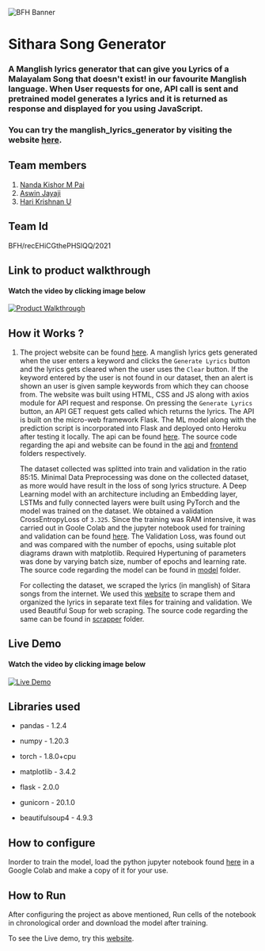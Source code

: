 ![BFH Banner](https://trello-attachments.s3.amazonaws.com/542e9c6316504d5797afbfb9/542e9c6316504d5797afbfc1/39dee8d993841943b5723510ce663233/Frame_19.png)

# Sithara Song Generator 

### A Manglish lyrics generator that can give you Lyrics of a Malayalam Song that doesn't exist! in our favourite Manglish language. When User requests for one, API call is sent and pretrained model generates a lyrics and it is returned as response and displayed for you using JavaScript. 

### You can try the manglish_lyrics_generator by visiting the website [here](https://nandakishormpai.co/manglish_lyrics_generator/).

<!-- #### Data Collection

At First we scraped the lyrics(in manglish language) of Sitara songs from the internet. We used this [website](https://www.malayalachalachithram.com/listsongs.php?tot=147&g=1414&p=1) to scrape them and organized the lyrics in separate text files for training and validation. We used Beautiful Soup for web scraping. The source code regarding the same can be found in [scrapper](https://github.com/nandakishormpai2001/manglish_lyrics_generator/tree/main/scrapper) folder.

#### Data Preprocessing and Text Generation model

Minimal Data Preprocessing was done on the collected dataset, as more would have result in the loss of song structure. We split the data into train and validation in the ratio 85:15. A Deep Learning model with an architecture with an Embedding layer, LSTMs and fully connected layers were built using PyTorch and the dataset was trained on the model. We obtained a validation CrossEntropyLoss of `3.325`. Since the training was RAM intensive, it was carried out in Goole Colab and the jupyter notebook used for training and validation can be found [here](https://github.com/nandakishormpai2001/manglish_lyrics_generator/blob/main/model/train_notebook/manglish_lyrics_generator.ipynb)

#### Model Validation

The Validation Loss, was found out and was compared with the number of epochs, using suitable plot diagrams drawn with matplotlib. Required Hypertuning of parameters was done by varying batch size, number of epochs and learning rate. 

The source code regarding the model can be found in [model](https://github.com/nandakishormpai2001/manglish_lyrics_generator/tree/main/model) folder

#### Website and API

The backend was built on the micro-web framework Flask and it contains a function to handle GET request. The lyrics generation script and the model was used. The model was deployed onto Heroku after testing it locally. A website was built on  HTML, CSS, JS along with axios module for API request and response. Then the GET request is sent to the server hosted in Heroku at [api](https://manglish-lyrics-generator.herokuapp.com/.). The demo website is hosted in GitHub Pages and can be found [here](https://nandakishormpai.co/manglish_lyrics_generator/).
 -->
## Team members
1. [Nanda Kishor M Pai](https://github.com/nandakishormpai2001)
2. [Aswin Jayaji](https://github.com/aswinjayaji)
3. [Hari Krishnan U](https://github.com/Harikrishnan6336)


## Team Id

BFH/recEHiCGthePHSlQQ/2021

## Link to product walkthrough

#### Watch the video by clicking image below
<a href="https://drive.google.com/file/d/1cteVX54vOSFa_IBLUTDD8D-Gv_Gbrxrs/view?usp=sharing"   title="Product Walkthrough" target="_blank" ><img src="https://github.com/nandakishormpai2001/manglish_lyrics_generator/blob/frontend/images/walk.jpg" alt="Product Walkthrough" /></a>
<!-- {% gdrive %} https://drive.google.com/file/d/1yuChJ6B_Xx4VtguGs3tod4iI556RzEOZ/view?usp=sharing {% gdrive %} -->

## How it Works ?

1. The project website can be found [here](https://nandakishormpai.co/manglish_lyrics_generator/). A manglish lyrics gets generated when the user enters a keyword and clicks the `Generate Lyrics` button and the lyrics gets cleared when the user uses the `Clear` button. If the keyword entered by the user is not found in our dataset, then an alert is shown an user is given sample keywords from which they can choose from. The website was built using HTML, CSS and JS along with axios module for API request and response. On pressing the `Generate Lyrics` button, an API GET request gets called which returns the lyrics. The API is built on the micro-web framework Flask. The ML model along with the prediction script is incorporated into Flask and deployed onto Heroku after testing it locally. The api can be found [here](https://manglish-lyrics-generator.herokuapp.com/.). The source code regarding the api and website can be found in the [api](https://github.com/nandakishormpai2001/manglish_lyrics_generator/tree/main/api) and [frontend](https://github.com/nandakishormpai2001/manglish_lyrics_generator/tree/main/frontend) folders respectively.

      The dataset collected was splitted into train and validation in the ratio 85:15.  Minimal Data Preprocessing was done on the collected dataset, as more would have result in the loss of song lyrics structure. A Deep Learning model with an architecture including an Embedding layer, LSTMs and fully connected layers were built using PyTorch and the model was trained on the dataset. We obtained a validation CrossEntropyLoss of `3.325`. Since the training was RAM intensive, it was carried out in Goole Colab and the jupyter notebook used for training and validation can be found [here](https://github.com/nandakishormpai2001/manglish_lyrics_generator/blob/main/model/train_notebook/manglish_lyrics_generator.ipynb). The Validation Loss, was found out and was compared with the number of epochs, using suitable plot diagrams drawn with matplotlib. Required Hypertuning of parameters was done by varying batch size, number of epochs and learning rate. The source code regarding the model can be found in [model](https://github.com/nandakishormpai2001/manglish_lyrics_generator/tree/main/model) folder.
      
    
      For collecting the dataset, we scraped the lyrics (in manglish) of Sitara songs from the internet. We used this [website](https://www.malayalachalachithram.com/listsongs.php?tot=147&g=1414&p=1) to scrape them and organized the lyrics in separate text files for training and validation. We used Beautiful Soup for web scraping. The source code regarding the same can be found in [scrapper](https://github.com/nandakishormpai2001/manglish_lyrics_generator/tree/main/scrapper) folder.
      
      
## Live Demo

#### Watch the video by clicking image below

<a href="https://drive.google.com/file/d/1w-IKB_Y-XzD-j6aWmCgtVaDc14Omm8_n/view?usp=sharing" target="_blank" title="Live Demo"><img src="https://github.com/nandakishormpai2001/manglish_lyrics_generator/blob/frontend/images/demo.jpg" alt="Live Demo" /></a>

<!-- {% gdrive %} https://drive.google.com/file/d/1gCWtwgyNxcLD44HN93TPg5_brlaXxbWy/view?usp=sharing {% gdrive %} -->

## Libraries used
      

  - pandas - 1.2.4

  - numpy - 1.20.3

  - torch - 1.8.0+cpu

  - matplotlib - 3.4.2

  - flask - 2.0.0

  - gunicorn - 20.1.0

  - beautifulsoup4 - 4.9.3

## How to configure

Inorder to train the model, load the python jupyter notebook found [here](https://colab.research.google.com/drive/1vgdj1Y2Vqwn8QgV4QOd0famMZbwp0Q9-?usp=sharing) in a Google Colab and make a copy of it for your use.

## How to Run

After configuring the project as above mentioned, Run cells of the notebook in chronological order and download the model after training. 

To see the Live demo, try this [website](https://nandakishormpai.co/manglish_lyrics_generator/).
